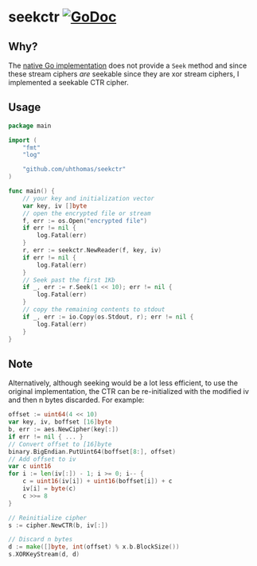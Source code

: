 # seekctr [![GoDoc](https://godoc.org/github.com/uhthomas/seekctr?status.svg)](https://godoc.org/github.com/uhthomas/seekctr)

## Why?
The [native Go implementation](https://golang.org/pkg/crypto/cipher) does not provide a `Seek` method and since these stream ciphers _are_ seekable since they are xor stream ciphers, I implemented a seekable CTR cipher.

## Usage
```go
package main

import (
	"fmt"
	"log"

	"github.com/uhthomas/seekctr"
)

func main() {
	// your key and initialization vector
	var key, iv []byte
	// open the encrypted file or stream
	f, err := os.Open("encrypted file")
	if err != nil {
		log.Fatal(err)
	}
	r, err := seekctr.NewReader(f, key, iv)
	if err != nil {
		log.Fatal(err)
	}
	// Seek past the first 1Kb
	if _, err := r.Seek(1 << 10); err != nil {
		log.Fatal(err)
	}
	// copy the remaining contents to stdout
	if _, err := io.Copy(os.Stdout, r); err != nil {
		log.Fatal(err)
	}
}
```

## Note
Alternatively, although seeking would be a lot less efficient, to use the original implementation, the CTR can be re-initialized with the modified iv and then n bytes discarded. For example:
```go
offset := uint64(4 << 10)
var key, iv, boffset [16]byte
b, err := aes.NewCipher(key[:])
if err != nil { ... }
// Convert offset to [16]byte
binary.BigEndian.PutUint64(boffset[8:], offset)
// Add offset to iv
var c uint16
for i := len(iv[:]) - 1; i >= 0; i-- {
	c = uint16(iv[i]) + uint16(boffset[i]) + c
	iv[i] = byte(c)
	c >>= 8
}

// Reinitialize cipher
s := cipher.NewCTR(b, iv[:])

// Discard n bytes
d := make([]byte, int(offset) % x.b.BlockSize())
s.XORKeyStream(d, d)
```